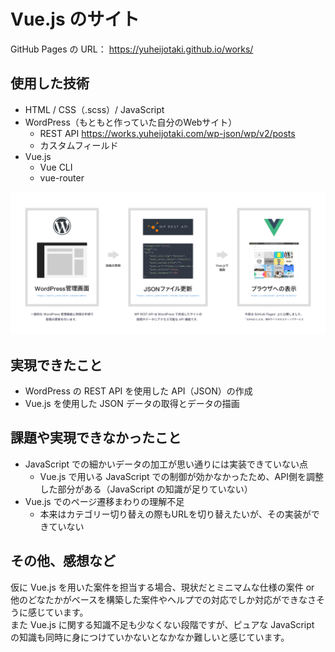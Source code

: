 # Vue.js のサイト



GitHub Pages の URL： https://yuheijotaki.github.io/works/



## 使用した技術

- HTML / CSS（.scss）/ JavaScript
- WordPress（もともと作っていた自分のWebサイト）
  - REST API https://works.yuheijotaki.com/wp-json/wp/v2/posts
  - カスタムフィールド
- Vue.js
  - Vue CLI
  - vue-router

![flow](./src/assets/flow.png)

## 実現できたこと

- WordPress の REST API を使用した API（JSON）の作成
- Vue.js を使用した JSON データの取得とデータの描画



## 課題や実現できなかったこと

- JavaScript での細かいデータの加工が思い通りには実装できていない点
  - Vue.js で用いる JavaScript での制御が効かなかったため、API側を調整した部分がある（JavaScript の知識が足りていない）
- Vue.js でのページ遷移まわりの理解不足
  - 本来はカテゴリー切り替えの際もURLを切り替えたいが、その実装ができていない



## その他、感想など

仮に Vue.js を用いた案件を担当する場合、現状だとミニマムな仕様の案件 or 他のどなたかがベースを構築した案件やヘルプでの対応でしか対応ができなさそうに感じています。  
また Vue.js に関する知識不足も少なくない段階ですが、ピュアな JavaScript の知識も同時に身につけていかないとなかなか難しいと感じています。

